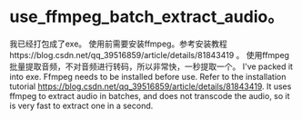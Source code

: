# use_ffmpeg_batch_extract_audio。
我已经打包成了exe。
使用前需要安装ffmpeg。参考安装教程https://blog.csdn.net/qq_39516859/article/details/81843419  。
使用ffmpeg批量提取音频，不对音频进行转码，所以非常快，一秒提取一个。
I've packed it into exe.
Ffmpeg needs to be installed before use. Refer to the installation tutorial https://blog.csdn.net/qq_39516859/article/details/81843419.
It uses ffmpeg to extract audio in batches, and does not transcode the audio, so it is very fast to extract one in a second.
